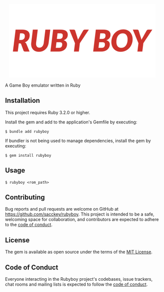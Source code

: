 <p align="center">
  <img src="/resource/logo/logo.png" width="480px">
</p>

A Game Boy emulator written in Ruby

## Installation

This project requires Ruby 3.2.0 or higher.

Install the gem and add to the application's Gemfile by executing:

    $ bundle add rubyboy

If bundler is not being used to manage dependencies, install the gem by executing:

    $ gem install rubyboy

## Usage

    $ rubyboy <rom_path>

## Contributing

Bug reports and pull requests are welcome on GitHub at https://github.com/sacckey/rubyboy. This project is intended to be a safe, welcoming space for collaboration, and contributors are expected to adhere to the [code of conduct](https://github.com/sacckey/rubyboy/blob/main/CODE_OF_CONDUCT.md).

## License

The gem is available as open source under the terms of the [MIT License](https://opensource.org/licenses/MIT).

## Code of Conduct

Everyone interacting in the Rubyboy project's codebases, issue trackers, chat rooms and mailing lists is expected to follow the [code of conduct](https://github.com/sacckey/rubyboy/blob/main/CODE_OF_CONDUCT.md).
